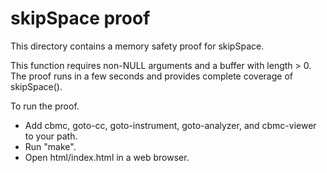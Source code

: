 skipSpace proof
==============

This directory contains a memory safety proof for skipSpace.

This function requires non-NULL arguments and a buffer with length > 0.
The proof runs in a few seconds and provides complete coverage of
skipSpace().

To run the proof.
* Add cbmc, goto-cc, goto-instrument, goto-analyzer, and cbmc-viewer
  to your path.
* Run "make".
* Open html/index.html in a web browser.
